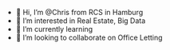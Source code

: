 - 👋 Hi, I’m @Chris from RCS in Hamburg
- 👀 I’m interested in Real Estate, Big Data
- 🌱 I’m currently learning
- 💞️ I’m looking to collaborate on Office Letting

<!---
Chris-RCS-HH/Chris-RCS-HH is a ✨ special ✨ repository because its `README.md` (this file) appears on your GitHub profile.
You can click the Preview link to take a look at your changes.
--->
